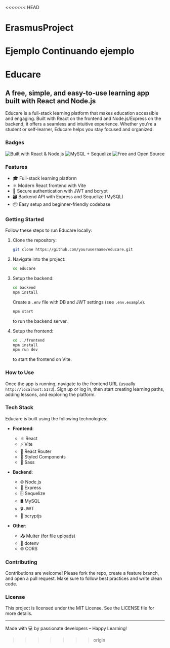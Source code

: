 <<<<<<< HEAD
# ErasmusProject
Ejemplo
Continuando ejemplo
=======
# Educare

## A free, simple, and easy-to-use learning app built with React and Node.js

Educare is a full-stack learning platform that makes education accessible and engaging. Built with React on the frontend and Node.js/Express on the backend, it offers a seamless and intuitive experience. Whether you're a student or self-learner, Educare helps you stay focused and organized.

### Badges

![Built with React & Node.js](https://img.shields.io/badge/Built_with-React%20%26%20Node.js-blue)
![MySQL + Sequelize](https://img.shields.io/badge/MySQL%20%2B%20Sequelize-orange)
![Free and Open Source](https://img.shields.io/badge/Free%20and%20Open%20Source-green)

### Features

- 🎓 Full-stack learning platform
- ⚛️ Modern React frontend with Vite
- 🔐 Secure authentication with JWT and bcrypt
- 🗃️ Backend API with Express and Sequelize (MySQL)
- 📦 Easy setup and beginner-friendly codebase

### Getting Started

Follow these steps to run Educare locally:

1. Clone the repository:
    ```bash
    git clone https://github.com/yourusername/educare.git
    ```

2. Navigate into the project:
    ```bash
    cd educare
    ```

3. Setup the backend:
    ```bash
    cd backend
    npm install
    ```
    Create a `.env` file with DB and JWT settings (see `.env.example`).
    ```bash
    npm start
    ```
    to run the backend server.

4. Setup the frontend:
    ```bash
    cd ../frontend
    npm install
    npm run dev
    ```
    to start the frontend on Vite.

### How to Use

Once the app is running, navigate to the frontend URL (usually `http://localhost:5173`). Sign up or log in, then start creating learning paths, adding lessons, and exploring the platform.

### Tech Stack

Educare is built using the following technologies:

- **Frontend**: 
    - ⚛️ React
    - ⚡ Vite
    - 🔗 React Router
    - 🎨 Styled Components
    - 💅 Sass

- **Backend**: 
    - 🌐 Node.js
    - 🚀 Express
    - 🗄️ Sequelize
    - 🛢️ MySQL
    - 🔒 JWT
    - 🔐 bcryptjs

- **Other**:
    - 📤 Multer (for file uploads)
    - 🌿 dotenv
    - 🌐 CORS


### Contributing

Contributions are welcome! Please fork the repo, create a feature branch, and open a pull request. Make sure to follow best practices and write clean code.

### License

This project is licensed under the MIT License. See the LICENSE file for more details.

---

Made with 💻 by passionate developers – Happy Learning!
>>>>>>> origin
